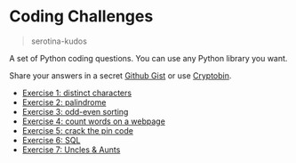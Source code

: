 # Coding Challenges
> serotina-kudos

A set of Python coding questions. You can use any Python library you want.

Share your answers in a secret [Github Gist](https://gist.github.com/) or use [Cryptobin](https://cryptobin.co/).

- [Exercise 1: distinct characters](./exercise_1.md)
- [Exercise 2: palindrome](./exercise_2.md)
- [Exercise 3: odd-even sorting](./exercise_3.md)
- [Exercise 4: count words on a webpage](./exercise_4.md)
- [Exercise 5: crack the pin code](./exercise_5.md)
- [Exercise 6: SQL](./exercise_6.md)
- [Exercise 7: Uncles & Aunts](./exercise_7.md)
